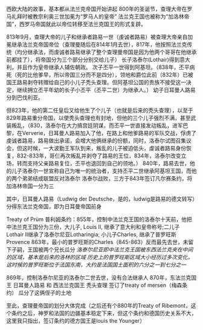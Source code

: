西欧大陆的故事，基本都从法兰克帝国开始讲起
800年的圣诞节，查理大帝在罗马礼拜时被教宗利奥三世加冕为“罗马人的皇帝”
法兰克王国也被称为“加洛林帝国”，西罗马帝国就此以帝位转移至法兰克国王的形式复辟。

813年9月，查理大帝的儿子和继承者路易一世（虔诚者路易）被查理大帝亲自加冕继承法兰克帝国帝位（查理曼随后在814年1月去世），817年，他按照法兰克传统（均分继承法，而虔诚者路易继承了整个查理曼帝国是因为他两个哥哥在他继承前都挂了），将帝国分为三个部分分别交给儿子）
长子洛泰尔(Lothair)得到意大利，并且作为皇帝继承人辅佐朝政。
次子丕平一世得到阿基坦。（838年，丕平病死（死的比他爹早，所以帝国三分而不是四分），领地和爵位此前（832年）已被国王路易剥夺转赠给自己的小儿子秃头查理。但阿基坦公国的贵族不接受这一决定，继续拥立丕平年幼的长子小丕平（丕平二世）为继承人。）
幼子日耳曼人路易分到巴伐利亚。

但823年，他的第二任皇后又给他生了个儿子（也就是后来的秃头查理），以至于829年路易重分帝国，以使秃头查理也有封地，但他的三个儿子强烈不满，甚至武装叛乱，（830，洛泰尔在大力搞宫廷阴谋，而丕平一世直接发动叛乱，进军巴黎，在Ververie，日耳曼人路易加入了他，在路上和他爹路易的军队交战，俘虏了虔诚者路易，路易做出承诺，会增大他俩继承的份额，同时，洛泰尔试图召集议会，但这时候，一大波勤王军队到来，叛乱的儿子被迫低头，虔诚者路易身份恢复，832-833年，哥仨再次叛乱并剥夺了路易的王位，834年，洛泰尔改变立场，转而支持父亲路易复位，丕平也退回到自己的领地。）
840年，路易去世，他的儿子洛泰尔一世宣称自己为唯一的统治者，支持丕平二世继承阿基坦王国，而他的两个弟弟结成联盟反对洛泰尔
洛泰尔战败，三方于843年签订凡尔赛条约，将加洛林帝国一分为三

其中，日耳曼人路易（Ludwig der Deutsche，是的，ludwig是路易的德文转写）分得东法兰克帝国，即为日耳曼帝国前身

Treaty of Prüm 普利姆条约：855年，控制中法兰克王国的洛泰尔十天前，他把中法兰克王国分为三份，大儿子, Louis II, 继承了意大利和皇帝称号;二儿子 Lothair II继承了洛泰尔尼亚Lotharingia; 小儿子Charles, 继承了普罗旺斯Provence
863年，最小的普罗旺斯的Charles（845-863）反而最先去世，未留下子嗣，王国被两个兄长瓜分
*洛泰尔尼亚即中法兰克王国被东西法兰克夹在中间的区域，基本是后来的洛林的区域*
*历史上的普罗旺斯区域大小经历过多次变化，这时候的普罗旺斯位于法国东南，大约是法国国土面积的六分之一到七分之一*

869年，控制洛泰尔尼亚的洛泰尔二世去世，没有合法继承人
870年，东法兰克国王 日耳曼人路易 和 西法兰克国王 秃头查理 签订了treaty of mersen（梅森条约） 瓜分了这俩侄子的土地

至此，查理曼帝国的划分大体完成（之后还有个880年的Treaty of Ribemont，这个条约之后，神罗和法国的边疆基本稳定下来，但这个条约和德国历史关系不大，这里我只指出，签订条约的德方国王是louis the Younger）
